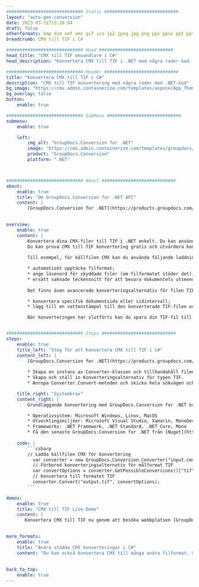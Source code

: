 ```yaml
---
############################# Static ############################
layout: "auto-gen-conversion"
date: 2023-03-31T15:28:04
draft: false
otherformats: bmp dcm emf emz gif ico jp2 jpeg jpg png pps ppsx ppt pptx psb psd svg svgz tga tif tiff webp wmf wmz
breadcrumb: CMX till TIF i C#

############################# Head ############################
head_title: "CMX till TIF omvandlare i C#"
head_description: "Konvertera CMX till TIF i .NET med några rader kod. Använd GroupDocs Document Conversion API för att konvertera över 160 filformat."

############################# Header ############################
title: "Konvertera CMX till TIF i C#"
description: "CMX till TIF konvertering med några rader med .NET-kod"
bg_image: "https://cms.admin.containerize.com/templates/aspose/App_Themes/V3/images/bg/header1.png"
bg_overlay: false
button:
    enable: true

############################# SubMenu ############################
submenu:
    enable: true

    left:
        img_alt: "GroupDocs.Conversion for .NET"
        image: "https://cms.admin.containerize.com/templates/groupdocs/images/product-logos/90x90-noborder/groupdocs-conversion-net.png"
        product: "GroupDocs.Conversion"
        platform: ".NET"



############################# About ############################
about:
    enable: true
    title: "Om GroupDocs.Conversion for .NET API"
    content: |
        [GroupDocs.Conversion for .NET](https://products.groupdocs.com/conversion/net/) kan användas för att konvertera Microsoft Word, Excel, PowerPoint, PDF, Visio och andra format. GroupDocs.Conversion är ett fristående API som är lämpligt för back-end och interna system där hög prestanda krävs. Det beror inte på någon programvara som Microsoft eller Open Office.
    

overview:
    enable: true
    content: |
        Konvertera dina CMX-filer till TIF i .NET enkelt. Du kan använda bara ett par C# kodrader i valfri plattform som du vill, som - Windows, Linux, macOS.
        Du kan prova CMX till TIF konvertering gratis och utvärdera konverteringsresultatens kvalitet. Tillsammans med enkla filkonverteringsscenarier kan du prova mer avancerade alternativ för att ladda källfilen CMX och för att spara resultatet TIF. 
        
        Till exempel, för källfilen CMX kan du använda följande laddningsalternativ:

        * automatiskt upptäcka filformat;
        * ange lösenord för skyddade filer (om filformatet stöder det);
        * ersätt saknade teckensnitt för att bevara dokumentets utseende.
        
        Det finns även avancerade konverteringsalternativ för filen TIF:

        * konvertera specifik dokumentsida eller sidintervall;
        * lägg till en vattenstämpel till den konverterade TIF-filen och många fler.

        När konverteringen har slutförts kan du spara din TIF-fil till den lokala filsökvägen eller någon tredje parts lagring som FTP, Amazon S3, Google Drive, Dropbox etc. Observera - för att konvertera CMX till {{ TO}} det finns inget behov av någon ytterligare programvara installerad - som MS Office, Open Office, Adobe Acrobat Reader etc.


############################# Steps ############################
steps:
    enable: true
    title_left: "Steg för att konvertera CMX till TIF i C#"
    content_left: |
        [GroupDocs.Conversion for .NET](https://products.groupdocs.com/conversion/net/) gör det enkelt för utvecklare att konvertera en CMX-fil till TIF med några rader kod.
        
        * Skapa en instans av Converter-klassen och tillhandahåll filen CMX med den fullständiga sökvägen
        * Skapa och ställ in Konverteringsalternativ för typen TIF.
        * Anropa Converter.Convert-metoden och skicka hela sökvägen och formatet (TIF) som en parameter

    title_right: "Systemkrav"
    content_right: |
        Grundläggande konvertering med GroupDocs.Conversion for .NET kan göras med bara några enkla steg. Våra API:er stöds på alla större plattformar och operativsystem. Innan du kör koden nedan, se till att du har följande förutsättningar installerade på ditt system.

        * Operativsystem: Microsoft Windows, Linux, MacOS
        * Utvecklingsmiljöer: Microsoft Visual Studio, Xamarin, MonoDevelop
        * Frameworks: .NET Framework, .NET Standard, .NET Core, Mono
        * Få den senaste GroupDocs.Conversion for .NET från [Nuget](https://www.nuget.org/packages/groupdocs.conversion)
         
    code: |
        ```csharp    
        // Ladda källfilen CMX för konvertering
          var converter = new GroupDocs.Conversion.Converter("input.cmx");
          // Förbered konverteringsalternativ för målformat TIF
          var convertOptions = converter.GetPossibleConversions()["tif"].ConvertOptions;
          // Konvertera till formatet TIF
          converter.Convert("output.tif", convertOptions);
        ```

demos:
    enable: true
    title: "CMX till TIF Live Demo"
    content: |
       Konvertera CMX till TIF nu genom att besöka webbplatsen [GroupDocs.Conversion App](https://products.groupdocs.app/conversion/family). Onlinedemo har följande fördelar
          

more_formats:
    enable: true
    title: "Andra stödda CMX konverteringar i C#"
    content: "Du kan också konvertera CMX till många andra filformat. Se listan nedan."
       
       
back_to_top:
    enable: true
---
```

